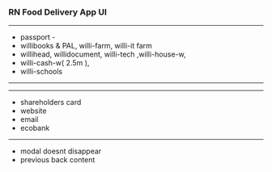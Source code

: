 ### RN Food Delivery App UI


-------------------------------------------------
- passport - 
- willibooks & PAL, willi-farm, willi-it farm
- willihead, willidocument, willi-tech ,willi-house-w, 
- willi-cash-w( 2.5m ), 
- willi-schools
------------------------------------------------
------------------------------------------------
- shareholders card
- website
- email
- ecobank
-----------------------------------------------


- modal doesnt disappear
- previous back content
